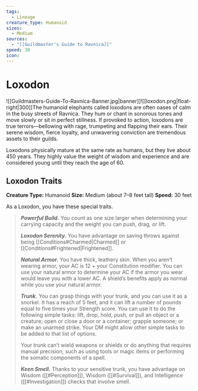 ```yaml
---
tags:
  - Lineage
creature_type: Humanoid
sizes:
  - Medium
sources:
  - "[[Guildmaster's Guide to Ravnica]]"
speed: 30
icon:
---
```

# Loxodon
![[Guildmasters-Guide-To-Ravnica-Banner.jpg|banner]]![[loxodon.png|float-right|300]]The humanoid elephants called loxodons are often oases of calm in the busy streets of Ravnica. They hum or chant in sonorous tones and move slowly or sit in perfect stillness. If provoked to action, loxodons are true terrors—bellowing with rage, trumpeting and flapping their ears. Their serene wisdom, fierce loyalty, and unwavering conviction are tremendous assets to their guilds.

Loxodons physically mature at the same rate as humans, but they live about 450 years. They highly value the weight of wisdom and experience and are considered young until they reach the age of 60.
## Loxodon Traits
**Creature Type:** Humanoid
**Size:** Medium (about 7–8 feet tall) 
**Speed:** 30 feet

As a Loxodon, you have these special traits.
>**_Powerful Build._** You count as one size larger when determining your carrying capacity and the weight you can push, drag, or lift.
>
>**_Loxodon Serenity._** You have advantage on saving throws against being [[Conditions#Charmed|Charmed]] or [[Conditions#Frightened|Frightened]].
>
>**_Natural Armor._** You have thick, leathery skin. When you aren’t wearing armor, your AC is 12 + your Constitution modifier. You can use your natural armor to determine your AC if the armor you wear would leave you with a lower AC. A shield’s benefits apply as normal while you use your natural armor.
>
>**_Trunk._** You can grasp things with your trunk, and you can use it as a snorkel. It has a reach of 5 feet, and it can lift a number of pounds equal to five times your Strength score. You can use it to do the following simple tasks: lift, drop, hold, push, or pull an object or a creature; open or close a door or a container; grapple someone; or make an unarmed strike. Your DM might allow other simple tasks to be added to that list of options.
>
>Your trunk can’t wield weapons or shields or do anything that requires manual precision, such as using tools or magic items or performing the somatic components of a spell.
>
>**_Keen Smell._** Thanks to your sensitive trunk, you have advantage on Wisdom ([[#Perception]]), Wisdom ([[#Survival]]), and Intelligence ([[#Investigation]]) checks that involve smell.
